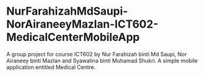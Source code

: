 # NurFarahizahMdSaupi-NorAiraneeyMazlan-ICT602-MedicalCenterMobileApp
A group project for course ICT602 by Nur Farahizah binti Md Saupi, Nor Airaneey binti Mazlan and Syawalina binti Muhamad Shukri. A simple mobile application entitled Medical Centre.
